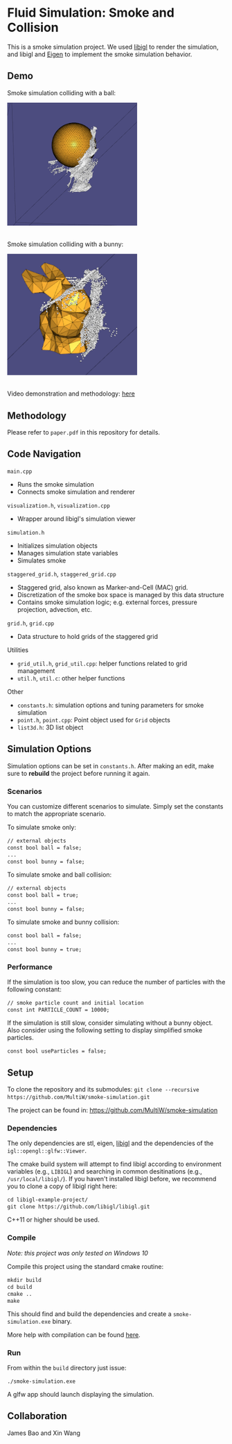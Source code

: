 # Fluid Simulation: Smoke and Collision

This is a smoke simulation project. We used [libigl](http://libigl.github.io/libigl/) to render the simulation, 
and libigl and [Eigen](http://eigen.tuxfamily.org/index.php?title=Main_Page) to implement the smoke simulation behavior. 

## Demo
Smoke simulation colliding with a ball:

<img src="./image/ball.png" alt="drawing" width="300">
<br/>
<br/>

Smoke simulation colliding with a bunny:

<img src="./image/bunny.png" alt="drawing" width="300">
<br/>
<br/>

Video demonstration and methodology: [here](https://youtu.be/lMkeVszKhB4)

## Methodology

Please refer to ```paper.pdf``` in this repository for details.

## Code Navigation

```main.cpp```
* Runs the smoke simulation
* Connects smoke simulation and renderer

```visualization.h```, ```visualization.cpp```
* Wrapper around libigl's simulation viewer

```simulation.h```
* Initializes simulation objects
* Manages simulation state variables
* Simulates smoke

```staggered_grid.h```, ```staggered_grid.cpp```
* Staggered grid, also known as Marker-and-Cell (MAC) grid.
* Discretization of the smoke box space is managed by this data structure
* Contains smoke simulation logic; e.g. external forces, pressure projection, advection, etc.

```grid.h```, ```grid.cpp```
* Data structure to hold grids of the staggered grid

Utilities
* ```grid_util.h```, ```grid_util.cpp```: helper functions related to grid management
* ```util.h```, ```util.c```: other helper functions

Other
* ```constants.h```: simulation options and tuning parameters for smoke simulation
* ```point.h```, ```point.cpp```: Point object used for ```Grid``` objects
* ```list3d.h```: 3D list object

## Simulation Options
Simulation options can be set in ```constants.h```. After making an edit, make sure to **rebuild** the 
project before running it again.

### Scenarios
You can customize different scenarios to simulate. Simply set the constants to match the appropriate scenario.

To simulate smoke only:
```
// external objects
const bool ball = false;
...
const bool bunny = false;
```

To simulate smoke and ball collision:
```
// external objects
const bool ball = true;
...
const bool bunny = false;
```

To simulate smoke and bunny collision:
```
const bool ball = false;
...
const bool bunny = true;
```

### Performance 
If the simulation is too slow, you can reduce the number of particles with the following constant:
```
// smoke particle count and initial location
const int PARTICLE_COUNT = 10000;
```

If the simulation is still slow, consider simulating without a bunny object.
Also consider using the following setting to display simplified smoke particles.
```
const bool useParticles = false;
```

## Setup

To clone the repository and its submodules: ```git clone --recursive https://github.com/MultiW/smoke-simulation.git```

The project can be found in: https://github.com/MultiW/smoke-simulation

### Dependencies
The only dependencies are stl, eigen, [libigl](http://libigl.github.io/libigl/) and
the dependencies of the `igl::opengl::glfw::Viewer`.

The cmake build system will attempt to find libigl according to environment variables (e.g., `LIBIGL`) and searching in common desitinations (e.g., `/usr/local/libigl/`). If you haven't installed libigl before, we recommend you to clone a copy of libigl right here:

    cd libigl-example-project/
    git clone https://github.com/libigl/libigl.git

C++11 or higher should be used.

### Compile
_Note: this project was only tested on Windows 10_

Compile this project using the standard cmake routine:

    mkdir build
    cd build
    cmake ..
    make

This should find and build the dependencies and create a `smoke-simulation.exe` binary.

More help with compilation can be found [here](http://libigl.github.io/libigl/tutorial/).

### Run
From within the `build` directory just issue:

    ./smoke-simulation.exe

A glfw app should launch displaying the simulation.

## Collaboration
James Bao and Xin Wang
